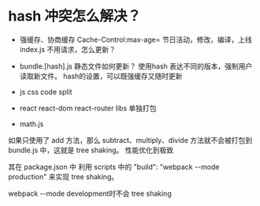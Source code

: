 # hash 冲突怎么解决？

- 强缓存、协商缓存
    Cache-Control:max-age=
    节日活动，修改，编译，上线
    index.js 
    不用请求，怎么更新？

- bundle.[hash].js
    静态文件如何更新？
    使用hash 表达不同的版本，强制用户读取新文件。
    hash的设置，可以既强缓存又随时更新

- js css code split
- react react-dom react-router libs 单独打包

- math.js

如果只使用了 add 方法，那么 subtract、multiply、divide 方法就不会被打包到 bundle.js 中，这就是 tree shaking。 性能优化到极致

其在 package.json 中 利用 scripts 中的 "build": "webpack --mode production" 来实现 tree shaking。

webpack --mode development时不会 tree shaking